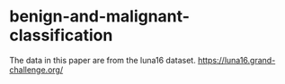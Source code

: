 # benign-and-malignant-classification
The data in this paper are from the luna16 dataset.
https://luna16.grand-challenge.org/
